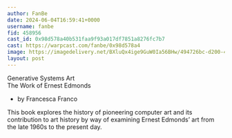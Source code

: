 ```yaml
---
author: FanBe
date: 2024-06-04T16:59:41+0000
username: fanbe
fid: 458956
cast_id: 0x98d578a40b531faa9f93a017df7851a8276fc7b7
cast: https://warpcast.com/fanbe/0x98d578a4
image: https://imagedelivery.net/BXluQx4ige9GuW0Ia56BHw/494726bc-d200-4e08-4430-4c6e2b8fca00/original
layout: post
---
```

Generative Systems Art  
The Work of Ernest Edmonds  
- by Francesca Franco  
  
This book explores the history of pioneering computer art and its contribution to art history by way of examining Ernest Edmonds’ art from the late 1960s to the present day.  

<img src='https://imagedelivery.net/BXluQx4ige9GuW0Ia56BHw/494726bc-d200-4e08-4430-4c6e2b8fca00/original' alt='' referrerpolicy='no-referrer'/>